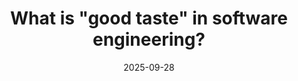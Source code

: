 ---
title: What is "good taste" in software engineering?
description: --
order: 144
date: '2025-09-28'
tags: ["good engineers", "software design"]
---
